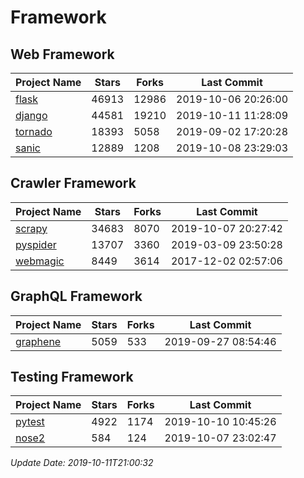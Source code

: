# Framework

## Web Framework

| Project Name | Stars | Forks | Last Commit |
| ------------ | ----- | ----- | ----------- |
| [flask](https://github.com/pallets/flask) | 46913 | 12986 | 2019-10-06 20:26:00 |
| [django](https://github.com/django/django) | 44581 | 19210 | 2019-10-11 11:28:09 |
| [tornado](https://github.com/tornadoweb/tornado) | 18393 | 5058 | 2019-09-02 17:20:28 |
| [sanic](https://github.com/huge-success/sanic) | 12889 | 1208 | 2019-10-08 23:29:03 |

## Crawler Framework

| Project Name | Stars | Forks | Last Commit |
| ------------ | ----- | ----- | ----------- |
| [scrapy](https://github.com/scrapy/scrapy) | 34683 | 8070 | 2019-10-07 20:27:42 |
| [pyspider](https://github.com/binux/pyspider) | 13707 | 3360 | 2019-03-09 23:50:28 |
| [webmagic](https://github.com/code4craft/webmagic) | 8449 | 3614 | 2017-12-02 02:57:06 |

## GraphQL Framework

| Project Name | Stars | Forks | Last Commit |
| ------------ | ----- | ----- | ----------- |
| [graphene](https://github.com/graphql-python/graphene) | 5059 | 533 | 2019-09-27 08:54:46 |

## Testing Framework

| Project Name | Stars | Forks | Last Commit |
| ------------ | ----- | ----- | ----------- |
| [pytest](https://github.com/pytest-dev/pytest) | 4922 | 1174 | 2019-10-10 10:45:26 |
| [nose2](https://github.com/nose-devs/nose2) | 584 | 124 | 2019-10-07 23:02:47 |

*Update Date: 2019-10-11T21:00:32*